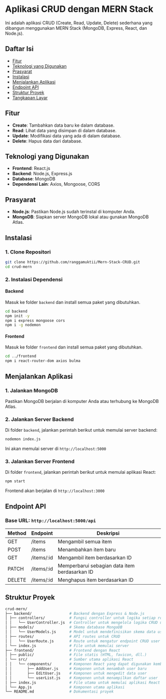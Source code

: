 # Aplikasi CRUD dengan MERN Stack

Ini adalah aplikasi CRUD (Create, Read, Update, Delete) sederhana yang dibangun menggunakan MERN Stack (MongoDB, Express, React, dan Node.js).

## Daftar Isi

- [Fitur](#fitur)
- [Teknologi yang Digunakan](#teknologi-yang-digunakan)
- [Prasyarat](#prasyarat)
- [Instalasi](#instalasi)
- [Menjalankan Aplikasi](#menjalankan-aplikasi)
- [Endpoint API](#endpoint-api)
- [Struktur Proyek](#struktur-proyek)
- [Tangkapan Layar](#tangkapan-layar)

## Fitur

- **Create**: Tambahkan data baru ke dalam database.
- **Read**: Lihat data yang disimpan di dalam database.
- **Update**: Modifikasi data yang ada di dalam database.
- **Delete**: Hapus data dari database.

## Teknologi yang Digunakan

- **Frontend**: React.js
- **Backend**: Node.js, Express.js
- **Database**: MongoDB
- **Dependensi Lain**: Axios, Mongoose, CORS

## Prasyarat

- **Node.js**: Pastikan Node.js sudah terinstal di komputer Anda.
- **MongoDB**: Siapkan server MongoDB lokal atau gunakan MongoDB Atlas.

## Instalasi

### 1. Clone Repositori

```bash
git clone https://github.com/ranggamuktii/Mern-Stack-CRUD.git
cd crud-mern
```

### 2. Instalasi Dependensi

#### Backend

Masuk ke folder `backend` dan install semua paket yang dibutuhkan.

```bash
cd backend
npm init -y
npm i express mongoose cors
npm i -g nodemon
```

#### Frontend

Masuk ke folder `frontend` dan install semua paket yang dibutuhkan.

```bash
cd ../frontend
npm i react-router-dom axios bulma
```

## Menjalankan Aplikasi

### 1. Jalankan MongoDB

Pastikan MongoDB berjalan di komputer Anda atau terhubung ke MongoDB Atlas.

### 2. Jalankan Server Backend

Di folder `backend`, jalankan perintah berikut untuk memulai server backend:

```bash
nodemon index.js
```

Ini akan memulai server di `http://localhost:5000`

### 3. Jalankan Server Frontend

Di folder `frontend`, jalankan perintah berikut untuk memulai aplikasi React:

```bash
npm start
```

Frontend akan berjalan di `http://localhost:3000`

## Endpoint API

### Base URL: `http://localhost:5000/api`

| Method | Endpoint   | Deskripsi                                     |
| ------ | ---------- | --------------------------------------------- |
| GET    | /items     | Mengambil semua item                          |
| POST   | /items     | Menambahkan item baru                         |
| GET    | /items/:id | Mengambil item berdasarkan ID                 |
| PATCH  | /items/:id | Memperbarui sebagian data item berdasarkan ID |
| DELETE | /items/:id | Menghapus item berdasarkan ID                 |

## Struktur Proyek

```bash
crud-mern/
├── backend/                 # Backend dengan Express & Node.js
│ ├── controllers/           # Fungsi controller untuk logika setiap route
│ │   └── UserController.js  # Controller untuk mengelola logika CRUD user
│ ├── models/                # Skema database MongoDB
│ │   └── UserModels.js      # Model untuk mendefinisikan skema data user
│ ├── routes/                # API routes untuk CRUD
│ │   └── UserRoute.js       # Route untuk mengatur endpoint CRUD user
│ └── index.js               # File untuk memulai server
├── frontend/                # Frontend dengan React
│ ├── public/                # File statis (HTML, favicon, dll.)
│ └── src/                   # Sumber utama aplikasi React
│ │   └── components/        # Komponen React yang dapat digunakan kembali
│ │       ├── AddUser.js     # Komponen untuk menambah user baru
│ │       ├── EditUser.js    # Komponen untuk mengedit data user
│ │       └── userList.js    # Komponen untuk menampilkan daftar user
│ ├── index.js               # File utama untuk memulai aplikasi React
│ └── App.js                 # Komponen utama aplikasi
└── README.md                # Dokumentasi proyek
```
